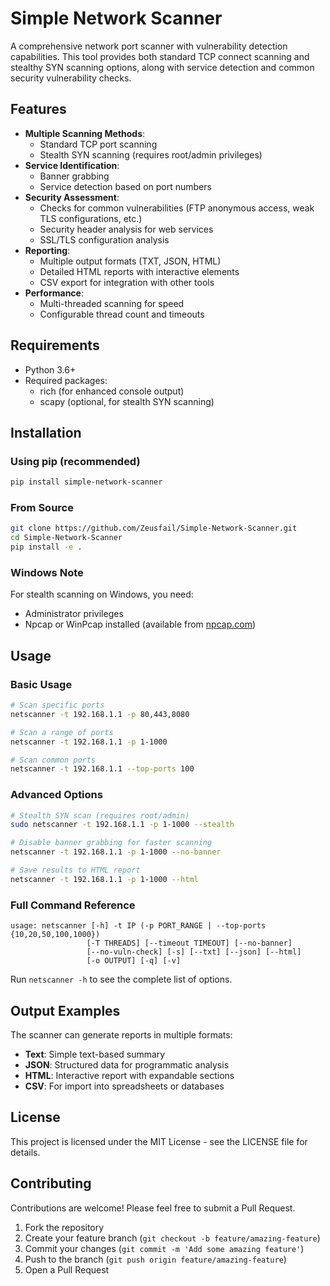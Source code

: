 # Simple Network Scanner

A comprehensive network port scanner with vulnerability detection capabilities. This tool provides both standard TCP connect scanning and stealthy SYN scanning options, along with service detection and common security vulnerability checks.

## Features

- **Multiple Scanning Methods**:
  - Standard TCP port scanning
  - Stealth SYN scanning (requires root/admin privileges)
- **Service Identification**:
  - Banner grabbing
  - Service detection based on port numbers
- **Security Assessment**:
  - Checks for common vulnerabilities (FTP anonymous access, weak TLS configurations, etc.)
  - Security header analysis for web services
  - SSL/TLS configuration analysis
- **Reporting**:
  - Multiple output formats (TXT, JSON, HTML)
  - Detailed HTML reports with interactive elements
  - CSV export for integration with other tools
- **Performance**:
  - Multi-threaded scanning for speed
  - Configurable thread count and timeouts

## Requirements

- Python 3.6+
- Required packages:
  - rich (for enhanced console output)
  - scapy (optional, for stealth SYN scanning)

## Installation

### Using pip (recommended)

```bash
pip install simple-network-scanner
```

### From Source

```bash
git clone https://github.com/Zeusfail/Simple-Network-Scanner.git
cd Simple-Network-Scanner
pip install -e .
```

### Windows Note

For stealth scanning on Windows, you need:
- Administrator privileges
- Npcap or WinPcap installed (available from [npcap.com](https://npcap.com/))

## Usage

### Basic Usage

```bash
# Scan specific ports
netscanner -t 192.168.1.1 -p 80,443,8080

# Scan a range of ports
netscanner -t 192.168.1.1 -p 1-1000

# Scan common ports
netscanner -t 192.168.1.1 --top-ports 100
```

### Advanced Options

```bash
# Stealth SYN scan (requires root/admin)
sudo netscanner -t 192.168.1.1 -p 1-1000 --stealth

# Disable banner grabbing for faster scanning
netscanner -t 192.168.1.1 -p 1-1000 --no-banner

# Save results to HTML report
netscanner -t 192.168.1.1 -p 1-1000 --html
```

### Full Command Reference

```
usage: netscanner [-h] -t IP (-p PORT_RANGE | --top-ports {10,20,50,100,1000})
                 [-T THREADS] [--timeout TIMEOUT] [--no-banner]
                 [--no-vuln-check] [-s] [--txt] [--json] [--html]
                 [-o OUTPUT] [-q] [-v]
```

Run `netscanner -h` to see the complete list of options.

## Output Examples

The scanner can generate reports in multiple formats:

- **Text**: Simple text-based summary
- **JSON**: Structured data for programmatic analysis
- **HTML**: Interactive report with expandable sections
- **CSV**: For import into spreadsheets or databases

## License

This project is licensed under the MIT License - see the LICENSE file for details.

## Contributing

Contributions are welcome! Please feel free to submit a Pull Request.

1. Fork the repository
2. Create your feature branch (`git checkout -b feature/amazing-feature`)
3. Commit your changes (`git commit -m 'Add some amazing feature'`)
4. Push to the branch (`git push origin feature/amazing-feature`)
5. Open a Pull Request
